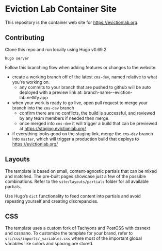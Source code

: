 # Eviction Lab Container Site

This repository is the container web site for https://evictionlab.org.

## Contributing

Clone this repo and run locally using Hugo v0.69.2

```
hugo server
```

Follow this branching flow when adding features or changes to the website:

* create a working branch off of the latest `cms-dev`, named relative to what you're working on.  
  * any commits to your branch that are pushed to github will be auto deployed with a preview link at: branch-name--eviction-lab.netlify.app
* when your work is ready to go live, open pull request to merge your branch into the `cms-dev` branch
  * confirm there are no conflicts, the build is successful, and reviewed by any team members if needed then merge.
  * once merged into `cms-dev` it will trigger a build that can be previewed at https://staging.evictionlab.org/
* if everything looks good on the staging link, merge the `cms-dev` branch into `master`, which will trigger a production build that deploys to https://evictionlab.org/

## Layouts

The template is based on small, content-agnostic partials that can be mixed and matched. The pre-built pages showcase just a few of the possible combinations. Refer to the `site/layouts/partials` folder for all available partials.

Use Hugo’s `dict` functionality to feed content into partials and avoid repeating yourself and creating discrepancies.

## CSS

The template uses a custom fork of Tachyons and PostCSS with cssnext and cssnano. To customize the template for your brand, refer to `src/css/imports/_variables.css` where most of the important global variables like colors and spacing are stored.
